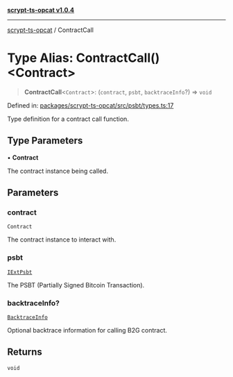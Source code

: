 [**scrypt-ts-opcat v1.0.4**](../README.md)

***

[scrypt-ts-opcat](../README.md) / ContractCall

# Type Alias: ContractCall()\<Contract\>

> **ContractCall**\<`Contract`\>: (`contract`, `psbt`, `backtraceInfo`?) => `void`

Defined in: [packages/scrypt-ts-opcat/src/psbt/types.ts:17](https://github.com/OPCAT-Labs/ts-tools/blob/528986f3e4ac436a160988491680cf191c0bf231/packages/scrypt-ts-opcat/src/psbt/types.ts#L17)

Type definition for a contract call function.

## Type Parameters

• **Contract**

The contract instance being called.

## Parameters

### contract

`Contract`

The contract instance to interact with.

### psbt

[`IExtPsbt`](../interfaces/IExtPsbt.md)

The PSBT (Partially Signed Bitcoin Transaction).

### backtraceInfo?

[`BacktraceInfo`](BacktraceInfo.md)

Optional backtrace information for calling B2G contract.

## Returns

`void`
